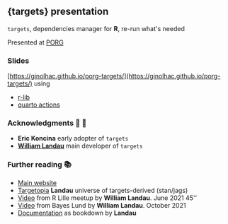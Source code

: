 ## {targets} presentation

`targets`, dependencies manager for **R**, re-run what's needed

Presented at [PORG](https://porg.digitaltwin.lu/)


### Slides

[https://ginolhac.github.io/porg-targets/](https://ginolhac.github.io/porg-targets/) using 

- [r-lib](https://github.com/r-lib/actions)
- [quarto actions](https://github.com/quarto-dev/quarto-actions)


### Acknowledgments  🙏 👏

- **Eric Koncina** early adopter of `targets`
- [**William Landau**](https://github.com/wlandau) main developer of `targets`


### Further reading 📚

- [Main website](https://docs.ropensci.org/targets/)
- [Targetopia](https://wlandau.github.io/targetopia/packages.html) **Landau** universe of targets-derived (stan/jags)
- [Video](https://www.youtube.com/watch?v=FODSavXGjYg) from R Lille meetup by **William Landau**. June 2021 45''
- [Video](https://www.youtube.com/watch?v=odcBA4ETLn8) from Bayes Lund by **William Landau**. October 2021
- [Documentation](https://books.ropensci.org/targets/) as bookdown by **Landau**
